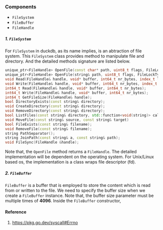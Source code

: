 ### Components

-   `FileSystem`
-   `FileBuffer`
-   `FileHandle`



##### 1. `FileSystem`

For `FileSystem` in duckdb, as its name implies, is an abtraction of file system. This `FileSystem` class provides method to manipulate file and directory. And the detailed methods signature are listed below.

```cpp
unique_ptr<FileHandle> OpenFile(const char* path, uint8_t flags, FileLockType lock);
unique_ptr<FileHandle> OpenFile(string& path, uint8_t flags, FileLockType lock);
void Read(FileHandle& handle, void* buffer, int64_t nr_bytes, index_t location);
void Write(FileHandle& handle, void* buffer, int64_t nr_bytes, index_t location);
int64_t Read(FileHandle& handle, void* buffer, int64_t nr_bytes);
int64_t Write(FileHandle& handle, void* buffer, int64_t nr_bytes);
int64_t GetFileSize(FileHandle& handle);
bool DirectoryExists(const string& directory);
void CreateDirectory(const string& directory);
void RemoveDirectory(const string& directory);
bool ListFiles(const string& directory, std::function<void(string)> callback);
void MoveFile(const string& source, const string& target)
bool FileExists(const string& filename);
void RemoveFile(const string& filename);
string PathSeparator();
string JoinPath(const string& a, const string& path);
void FileSync(FileHandle &handle);
```

Note that, the `OpenFile` method returns a `FileHandle`. The detailed implementation will be dependent on the operating system. For Unix/Linux based os, the implementation is a class wraps file descriptor (fd). 

##### 2. `FileBuffer`

`FileBuffer` is a buffer that is employed to store the content which is read from or written to the file. We need to specify the buffer size when we create a `FileBuffer` instance. Note that, the buffer size parameter must be multiple times of **4096**. Inside the `FileBuffer` constructor, 





#### Reference

1.  
    https://pkg.go.dev/syscall#Errno